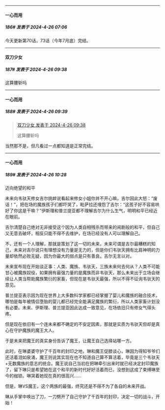 ﻿
*****

####  一心而用  
##### 186#       发表于 2024-4-26 07:06

今天更新第70话，73话（今年7月底）完结。


*****

####  双刀少女  
##### 187#       发表于 2024-4-26 09:38

这算腰斩吗

*****

####  一心而用  
##### 188#       发表于 2024-4-26 09:39

<blockquote><a href="httphttps://bbs.saraba1st.com/2b/forum.php?mod=redirect&amp;goto=findpost&amp;pid=64722231&amp;ptid=2019210" target="_blank">双刀少女 发表于 2024-4-26 09:38</a>

这算腰斩吗</blockquote>
当然那不是，但凡看过一点都知道是正常完结。


*****

####  一心而用  
##### 189#       发表于 2024-4-26 10:28

迈向绝望的和平

未来向韦驮天修女吉尔挑衅说看起来修女小姐你并不开心嘛，吉尔因此大怒：“废话！”，把在场的魔族孩子们都吓哭了，毗萨拉还埋怨了吉尔：“这孩子好不容易哄好了你这是干嘛？”伊斯理和普兰提亚都不理解吉尔为什么生气，明明和平已经近在眼前。

吉尔清楚自己绝对无非接受这个因为人类自相残杀而带来的闹剧般的和平，但自己又无意去破坏，相反只能不得不去维护，在场已经没有人可以理解自己。

不，还有一个人理解，那就是策划了这一切的未来，未来可谓是吉尔最糟糕的知己，未来对吉尔说只有理想没有力量是无力的，但是你们韦驮天拥有比肩神明的力量却依然必败无疑，因为你最大的弱点是只有善良。吉尔无言以对。

未来宣布现在开始谈正事：人类、魔族、韦驮天，三族未来何去何从？人类不可能甘心被魔族奴役，如果拥有最强力量的是魔族而非韦驮天，那么未来出于立场会继续让人类当帮助魔族繁衍的家畜，但现在是韦驮天最强，所以不得不征询韦驮天的意见。

普兰提亚表示因为现在世界上大多数科学家都已经掌握了婴儿和魔族的融合技术，哪怕是每年被情侣堕胎的婴儿都已经完全能满足魔族的繁衍，所以人类家畜计划没有必要。未来、伊斯理、普兰提亚因此达成一致意见，在场依旧只有修女气得头疼。

但是现在依旧有一个连未来都不确定的不安定因素，那就是实质为韦驮天但却是真心在守护魔族的魔王大人。

于是未来把魔王的真实身份告诉了魔王，让魔王自己选择站哪一方。

此时，在琳婆婆守护了千百年的封印之地，琳和魔王促膝谈心，琳因为得知爷爷们还活着泪如泉涌，魔王则说其实现在也不知道自己算不算活着，毕竟是三个韦驮天+无数魔族的意志的统合。魔王说自己当初在把琳牵引出来时就已经决定封印魔族了，留下琳只是希望她在这个和平的新时代好好活着而已，没想到这成了束缚琳至今的枷锁。琳哭着她现在真的很高兴……

但是，琳VS魔王，这个两族的最强，终究还是不得不为了各自的未来开战。

琳从手掌中唤出了刀，一刀劈开了自己守护了千百年的封印，决定一切的战斗，开始！

